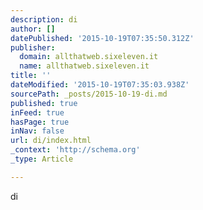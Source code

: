 ```yaml
---
description: di
author: []
datePublished: '2015-10-19T07:35:50.312Z'
publisher:
  domain: allthatweb.sixeleven.it
  name: allthatweb.sixeleven.it
title: ''
dateModified: '2015-10-19T07:35:03.938Z'
sourcePath: _posts/2015-10-19-di.md
published: true
inFeed: true
hasPage: true
inNav: false
url: di/index.html
_context: 'http://schema.org'
_type: Article

---
```

di